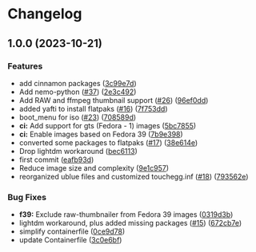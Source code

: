 # Changelog

## 1.0.0 (2023-10-21)


### Features

* add cinnamon packages ([3c99e7d](https://github.com/EyeCantCU/cinnamon/commit/3c99e7d987951cf10122f32f14abf38c827a71e4))
* Add nemo-python ([#37](https://github.com/EyeCantCU/cinnamon/issues/37)) ([2e3c492](https://github.com/EyeCantCU/cinnamon/commit/2e3c49223b6e2b58c85a00848463fda46be09ea0))
* Add RAW and ffmpeg thumbnail support ([#26](https://github.com/EyeCantCU/cinnamon/issues/26)) ([96ef0dd](https://github.com/EyeCantCU/cinnamon/commit/96ef0dd661c5eb51ecbf85153307c24a7c38fd53))
* added yafti to install flatpaks ([#16](https://github.com/EyeCantCU/cinnamon/issues/16)) ([7f753dd](https://github.com/EyeCantCU/cinnamon/commit/7f753dd9e029d60d466ea7eff0a01708bbf89a60))
* boot_menu for iso ([#23](https://github.com/EyeCantCU/cinnamon/issues/23)) ([708589d](https://github.com/EyeCantCU/cinnamon/commit/708589d6e02ad7131351eabdb3d8063618266ca9))
* **ci:** Add support for gts (Fedora - 1) images ([5bc7855](https://github.com/EyeCantCU/cinnamon/commit/5bc78551b0b296736fff0128d38a1201420005ef))
* **ci:** Enable images based on Fedora 39 ([7b9e398](https://github.com/EyeCantCU/cinnamon/commit/7b9e39857854752785b2593dcf3449dd718fcfb6))
* converted some packages to flatpaks ([#17](https://github.com/EyeCantCU/cinnamon/issues/17)) ([38e614e](https://github.com/EyeCantCU/cinnamon/commit/38e614ebac0f06a2d971fc80a3deb7dbcd994f4e))
* Drop lightdm workaround ([bec6113](https://github.com/EyeCantCU/cinnamon/commit/bec6113cb6539223c6addae7f166fe4f7cee169d))
* first commit ([eafb93d](https://github.com/EyeCantCU/cinnamon/commit/eafb93dd2dda68f90c56be03d79ace848b7b6255))
* Reduce image size and complexity ([9e1c957](https://github.com/EyeCantCU/cinnamon/commit/9e1c9576e60572e467fb0ba9bf054a3a64a19190))
* reorganized ublue files and customized touchegg.inf ([#18](https://github.com/EyeCantCU/cinnamon/issues/18)) ([793562e](https://github.com/EyeCantCU/cinnamon/commit/793562e89a97796b186d9a92b00561af38430cff))


### Bug Fixes

* **f39:** Exclude raw-thumbnailer from Fedora 39 images ([0319d3b](https://github.com/EyeCantCU/cinnamon/commit/0319d3b579286b3252844ed231123d8409e3d57d))
* lightdm workaround, plus added missing packages ([#15](https://github.com/EyeCantCU/cinnamon/issues/15)) ([672cb7e](https://github.com/EyeCantCU/cinnamon/commit/672cb7e9c7e4c9ce1ab6e7b34532bfef38727bad))
* simplify containerfile ([0ce9d78](https://github.com/EyeCantCU/cinnamon/commit/0ce9d7856c96b03a465d079d7aa3415320ea0a76))
* update Containerfile ([3c0e6bf](https://github.com/EyeCantCU/cinnamon/commit/3c0e6bfa3c5495428e162bb75a256898b5425edc))
